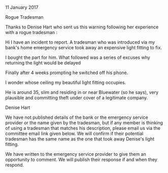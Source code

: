 11 January 2017

Rogue Tradesman

Thanks to Denise Hart who sent us this warning following her experience with a rogue tradesman :

Hi I have an incident to report. A tradesman who was introduced via my bank's home emergency service took away an expensive light fitting to fix.

I bought the part for him. What followed was a series of excuses why returning the light would be delayed

Finally after 4 weeks prompting he switched off his phone.

I wonder whose ceiling my beautiful light fitting occupies.

He is around 35, slim and residing in or near Bluewater (so he says), very plausible and committing theft under cover of a legitimate company.

Denise Hart

We have not published details of the bank or the emergency service provider or the name given by the tradesman, but if any member is thinking of using a tradesman that matches his description, please email us via the committee email link given below. We will confirm if their potential tradesman has the same name as the one that took away Denise's light fitting.

We have written to the emergency service provider to give them an opportunity to comment. We will publish their response if and when they respond.
